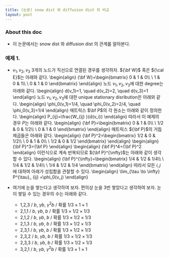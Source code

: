 ```yaml
---
title: (논문) snow dist 와 diffusion dist 의 비교 
layout: post
---
```


### About this doc 

- 이 논문에서는 snow dist 와 diffusion dist 의 관계를 알아본다. 

### 예제 1. 

- $v_1,v_2,v_3$ 3개의 노드가 직선으로 연결된 경우를 생각하자. ${\bf W}$ 혹은 ${\cal E}$는 아래와 같다. 
\begin{align}
{\bf W}=\begin{bmatrix}
0 & 1 & 0\\\\ \\
1 & 0 & 1\\\\ \\
0 & 1 & 0
\end{bmatrix}
\end{align}
노드 $v_1,v_2,v_3$에 대한 degree는 아래와 같다. 
\begin{align}
d(v_1)=1, \quad d(v_2)=2, \quad d(v_3)=1
\end{align}
노드 $v_1,v_2,v_3$에 대한 unique stationary disribution은 아래와 같다. 
\begin{align}
\phi_0(v_1)=1/4, \quad \phi_0(v_2)=2/4, \quad \phi_0(v_3)=1/4
\end{align}
매트릭스 $\bf P$의 각 원소는 아래와 같이 정의한다. 
\begin{align}
P_{ij}=\frac{W_{ij} }{d(v_i)}
\end{align}
따라서 이 예제의 경우 $P$는 아래와 같다. 
\begin{align}
{\bf P}=\begin{bmatrix}
0 & 1 & 0\\\\ \\
1/2 & 0 & 1/2\\\\ \\
0 & 1 & 0
\end{bmatrix}
\end{align}
매트릭스 ${\bf P}$의 거듭제곱들은 아래와 같다. 
\begin{align}
{\bf P}^2=\begin{bmatrix}
1/2 & 0 & 1/2\\\\ \\
0 & 1 & 0\\\\ \\
1/2 & 0 & 1/2
\end{bmatrix}
\end{align}
\begin{align}
{\bf P}^3={\bf P}
\end{align}
\begin{align}
{\bf P}^4={\bf P}^2
\end{align}
이런식으로 계속 반복되므로 ${\bf P}^{\infty}$는 아래와 같이 생각할 수 있다.
\begin{align}
{\bf P}^{\infty}=\begin{bmatrix}
1/4 & 1/2 & 1/4\\\\ \\
1/4 & 1/2 & 1/4\\\\ \\
1/4 & 1/2 & 1/4
\end{bmatrix}
\end{align}
따라서 모든 $i,j$에 대하여 아래가 성립함을 관찰할 수 있다. 
\begin{align}
\lim_{\tau \to \infty} P^{\tau}_ {ij} =\phi_0(v_j)
\end{align}

- 여기에 눈을 쌓는다고 생각하여 보자. 편의상 눈을 3번 쌓았다고 생각하여 보자. 눈이 쌓일 수 있는 경우의 수는 아래와 같다. 

	- 1,2,3 / $b$, $\gamma b$, $\gamma^2 b$ / 확률 $1/3\times1\times1$
	- 2,1,1 / $b$, $\gamma b$, $b$ / 확률 $1/3\times1/2\times1/3$
	- 2,1,2 / $b$, $\gamma b$, $b$ / 확률 $1/3\times1/2\times1/3$
	- 2,1,3 / $b$, $\gamma b$, $b$ / 확률 $1/3\times1/2\times1/3$
	- 2,3,1 / $b$, $\gamma b$, $b$ / 확률 $1/3\times1/2\times1/3$
	- 2,3,2 / $b$, $\gamma b$, $b$ / 확률 $1/3\times1/2\times1/3$
	- 2,3,3 / $b$, $\gamma b$, $b$ / 확률 $1/3\times1/2\times1/3$
	- 3,2,1 / $b$, $\gamma b$, $\gamma^2 b$ / 확률 $1/3\times1\times1$
